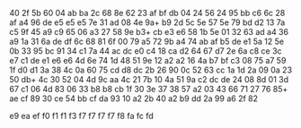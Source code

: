 40
2f  5b
60
04	ab  ba
2c
68  8e
62
23	af  bf	db
04
24	56
24
95  bb	c6
6c
28	af
a4
96	de	e5	e5	e5
7e
31  ad
08
4e  9a+	b9
2d
5c  5e
57
5e	79	bd	d2
13
7a  c5
9f
45	a9	c9
65
06  a3
27
58	9e  b3+	cb	e3  e6
58
1b	5e
01
32	63  ad
a4
36	a9
1a
31	6a	de	df
6c
68  81
6f
00	79	a5
72
9b	a4
74
ab	af	b5	de  e1
5a
12  5e
0b
33	95	bc
91
34  c1
7a
44	ac  dc  e0
c4
18	ca
d2
64  67  d7
2e
6a  c8
ce
3c	e7  c1	de  e1  e6  e6
4d
6e  74
1d
48	51  9e
12
a2	a2
16
4a  b7	bf	c3
08
75  a7
59
1f	d0	d1
3a
38	4c
0a
60	75	cd	d8	dc
2b
26  90
0c
52	63	cc
1a
1d  2a
09
0a	23	50  db+
4c
30	52
04
4d	9c	aa
4c
21	7b
10
4a	51	9a	c2	dc  de
24
08  8d
01
3d  67  c1
06
4d  83
06
33	b8	b8	cb
1f
30  3e
37
38	57	a2
03
43  66
71
27  76	85+ ae  cf
89
30	ce
54
bb	cf  da
93
10	a2
2b
40	a2	b9	dd
2a
99  a6
2f
82

e9
ea
ef
f0
f1  f1
f3
f7  f7  f7	f7
f8
fa
fc
fd
